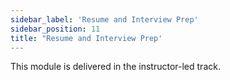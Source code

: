 ```yaml
---
sidebar_label: 'Resume and Interview Prep'
sidebar_position: 11
title: "Resume and Interview Prep'
---
```


This module is delivered in the instructor-led track.
